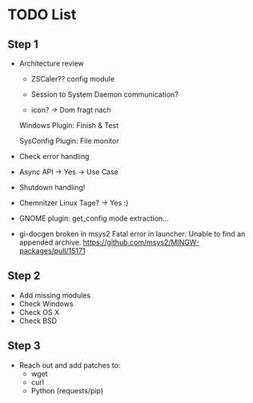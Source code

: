 # TODO List

## Step 1
- Architecture review
    - ZSCaler??
        config module
    - Session to System Daemon communication?
    
    - icon?
        -> Dom fragt nach
        
    Windows Plugin: Finish & Test
    
    SysConfig Plugin: File monitor

- Check error handling

- Async API
    -> Yes -> Use Case

- Shutdown handling!

- Chemnitzer Linux Tage?
    -> Yes :)
    
 - GNOME plugin:
    get_config mode extraction...
    
 - gi-docgen broken in msys2
   Fatal error in launcher: Unable to find an appended archive.
   https://github.com/msys2/MINGW-packages/pull/15171

## Step 2
- Add missing modules
- Check Windows
- Check OS X
- Check BSD

## Step 3
- Reach out and add patches to:
    - wget
    - curl
    - Python (requests/pip)
